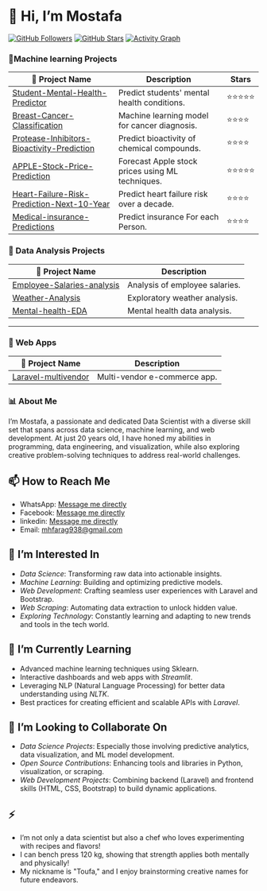 
# 👋 Hi, I’m Mostafa

[![GitHub Followers](https://img.shields.io/github/followers/mostafa7hmmad?style=social)](https://github.com/mostafa7hmmad?tab=followers)
[![GitHub Stars](https://img.shields.io/github/stars/mostafa7hmmad?style=social)](https://github.com/mostafa7hmmad?tab=repositories)
[![Activity Graph](https://github-readme-activity-graph.vercel.app/graph?username=mostafa7hmmad&theme=github)](https://github.com/mostafa7hmmad)



 ### 🚀Machine learning Projects

| 🌟 **Project Name**                             | **Description**                                        | **Stars** |
|------------------------------------------------|--------------------------------------------------------|-----------|
| [Student-Mental-Health-Predictor](https://github.com/mostafa7hmmad/Student-Mental-Health-Predictor) | Predict students' mental health conditions.            | ⭐⭐⭐⭐⭐    |
| [Breast-Cancer-Classification](https://github.com/mostafa7hmmad/Breast-Cancer-Classification)     | Machine learning model for cancer diagnosis.           | ⭐⭐⭐⭐     |
| [Protease-Inhibitors-Bioactivity-Prediction](https://github.com/mostafa7hmmad/Protease-Inhibitors-Bioactivity-Prediction) | Predict bioactivity of chemical compounds.             | ⭐⭐⭐⭐     |
| [APPLE-Stock-Price-Prediction](https://github.com/mostafa7hmmad/APPLE-Stock-Price-Prediction)     | Forecast Apple stock prices using ML techniques.       | ⭐⭐⭐⭐⭐    |
| [Heart-Failure-Risk-Prediction-Next-10-Year](https://github.com/mostafa7hmmad/Heart-Failure-Risk-Prediction-Next-10-Year) | Predict heart failure risk over a decade.              | ⭐⭐⭐⭐     |
| [Medical-insurance-Predictions](https://github.com/mostafa7hmmad/Medical-insurance-Predictions) | Predict insurance For each Person.              | ⭐⭐⭐⭐     |


### 🚀 Data Analysis Projects

| 🌟 Project Name                                                                                      | Description                     |
|-----------------------------------------------------------------------------------------------------|---------------------------------|
| [Employee-Salaries-analysis](https://github.com/mostafa7hmmad/Employee-Salaries-analysis)           | Analysis of employee salaries. |
| [Weather-Analysis](https://github.com/mostafa7hmmad/Weather-Analysis)                               | Exploratory weather analysis.  |
| [Mental-health-EDA](https://github.com/mostafa7hmmad/Mental-health-EDA)                             | Mental health data analysis.   |

---

### 🚀 Web Apps

| 🌟 Project Name                                                                          | Description                     |
|-----------------------------------------------------------------------------------------|---------------------------------|
| [Laravel-multivendor](https://github.com/mostafa7hmmad/Laravel-multivendor)             | Multi-vendor e-commerce app.   |


### 📊 About Me
  I’m Mostafa, a passionate and dedicated Data Scientist with a diverse skill set that spans across data science, machine learning, and web development. At just 20 years old, I have honed my abilities in programming, data engineering, and visualization, while also exploring creative problem-solving techniques to address real-world challenges.  

## 📫 How to Reach Me  
  - WhatsApp: [Message me directly](https://wa.me/201154079827)  
  - Facebook: [Message me directly](https://www.facebook.com/share/X3dkSH6LpFqadSQ3/?mibextid=qi2Omg)  
  - linkedin: [Message me directly](https://www.linkedin.com/in/mostafa-hammad-154b42317/)  
  - Email: mhfarag938@gmail.com   


## 👀 I’m Interested In  
- *Data Science*: Transforming raw data into actionable insights.  
- *Machine Learning*: Building and optimizing predictive models.  
- *Web Development*: Crafting seamless user experiences with Laravel and Bootstrap.  
- *Web Scraping*: Automating data extraction to unlock hidden value.  
- *Exploring Technology*: Constantly learning and adapting to new trends and tools in the tech world.  

## 🌱 I’m Currently Learning  
- Advanced machine learning techniques using Sklearn.  
- Interactive dashboards and web apps with *Streamlit*.  
- Leveraging NLP (Natural Language Processing) for better data understanding using *NLTK*.  
- Best practices for creating efficient and scalable APIs with *Laravel*.  

## 💞 I’m Looking to Collaborate On  
- *Data Science Projects*: Especially those involving predictive analytics, data visualization, and ML model development.  
- *Open Source Contributions*: Enhancing tools and libraries in Python, visualization, or scraping.  
- *Web Development Projects*: Combining backend (Laravel) and frontend skills (HTML, CSS, Bootstrap) to build dynamic applications.  

## ⚡ 
- I’m not only a data scientist but also a chef who loves experimenting with recipes and flavors!  
- I can bench press 120 kg, showing that strength applies both mentally and physically!  
- My nickname is "Toufa," and I enjoy brainstorming creative names for future endeavors.
